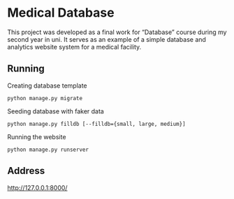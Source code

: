 # Medical Database 
This project was developed as a final work for “Database” course during my second year in uni. It serves as an example of a simple database and analytics website system for a
medical facility. 

Running
-------
Creating database template

    python manage.py migrate
    
Seeding database with faker data

    python manage.py filldb [--filldb={small, large, medium}] 

Running the website

    python manage.py runserver

Address
-------
  http://127.0.0.1:8000/

